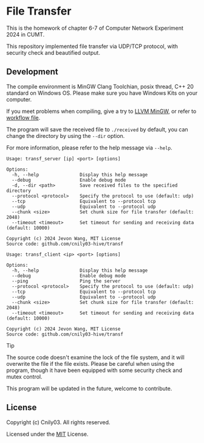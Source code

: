 # File Transfer

This is the homework of chapter 6-7 of Computer Network Experiment 2024 in CUMT.

This repository implemented file transfer via UDP/TCP protocol, with security check and beautified output.

## Development

The compile environment is MinGW Clang Toolchian, posix thread, C++ 20 standard on Windows OS. Please make sure you have Windows Kits on your computer.

If you meet problems when compiling, give a try to [LLVM MinGW](https://github.com/mstorsjo/llvm-mingw/releases), or refer to [workflow file](./.github/workflows/compile.yml).

The program will save the received file to `./received` by default, you can change the directory by using the `--dir` option.

For more information, please refer to the help message via `--help`.

```shell
Usage: transf_server [ip] <port> [options]

Options:
  -h, --help               Display this help message
  --debug                  Enable debug mode
  -d, --dir <path>         Save received files to the specified directory
  --protocol <protocol>    Specify the protocol to use (default: udp)
  --tcp                    Equivalent to --protocol tcp
  --udp                    Equivalent to --protocol udp
  --chunk <size>           Set chunk size for file transfer (default: 2048)
  --timeout <timeout>      Set timeout for sending and receiving data (default: 10000)

Copyright (c) 2024 Jevon Wang, MIT License
Source code: github.com/cnily03-hive/transf
```

```shell
Usage: transf_client <ip> <port> [options]

Options:
  -h, --help               Display this help message
  --debug                  Enable debug mode
  --ping                   Ping the server
  --protocol <protocol>    Specify the protocol to use (default: udp)
  --tcp                    Equivalent to --protocol tcp
  --udp                    Equivalent to --protocol udp
  --chunk <size>           Set chunk size for file transfer (default: 2048)
  --timeout <timeout>      Set timeout for sending and receiving data (default: 10000)

Copyright (c) 2024 Jevon Wang, MIT License
Source code: github.com/cnily03-hive/transf
```

> [!TIP]
> The source code doesn't examine the lock of the file system, and it will overwrite the file if the file exists. Please be careful when using the program, though it have been equipped with some security check and mutex control.

This program will be updated in the future, welcome to contribute.

## License

Copyright (c) Cnily03. All rights reserved.

Licensed under the [MIT](./LICENSE) License.
